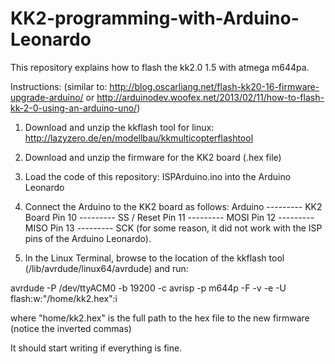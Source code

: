 # KK2-programming-with-Arduino-Leonardo

This repository explains how to flash the kk2.0 1.5 with atmega m644pa.

Instructions: 
(similar to: http://blog.oscarliang.net/flash-kk20-16-firmware-upgrade-arduino/ or http://arduinodev.woofex.net/2013/02/11/how-to-flash-kk-2-0-using-an-arduino-uno/)
1. Download and unzip the kkflash tool for linux:
http://lazyzero.de/en/modellbau/kkmulticopterflashtool

2. Download and unzip the firmware for the KK2 board (.hex file)

3. Load the code of this repository: ISPArduino.ino into the Arduino Leonardo

4. Connect the Arduino to the KK2 board as follows:
Arduino --------- KK2 Board
Pin 10  --------- SS / Reset
Pin 11  --------- MOSI
Pin 12  --------- MISO
Pin 13  --------- SCK
(for some reason, it did not work with the ISP pins of the Arduino Leonardo).

5. In the Linux Terminal, browse to the location of the kkflash tool (/lib/avrdude/linux64/avrdude) and run:

avrdude -P /dev/ttyACM0 -b 19200 -c avrisp -p m644p -F -v -e -U flash:w:"/home/kk2.hex":i

where "home/kk2.hex" is the full path to the hex file to the new firmware (notice the inverted commas)

It should start writing if everything is fine.





